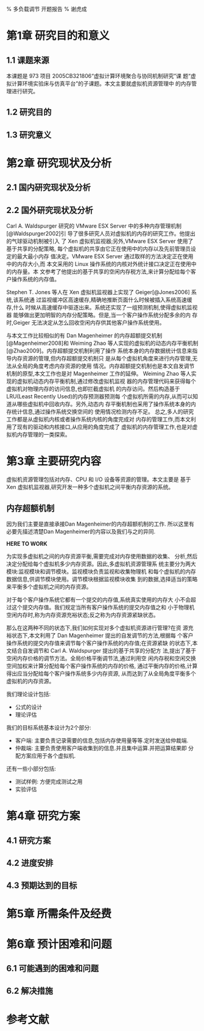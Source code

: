 % 多负载调节 开题报告
% 谢虎成

第1章 研究目的和意义
==================

1.1 课题来源
----------

本课题是 973 项目 2005CB321806“虚拟计算环境聚合与协同机制研究”课
题“虚拟计算环境实验床与仿真平台”的子课题。本文主要就虚拟机资源管理中
的内存管理进行研究。

1.2 研究目的
-----------

1.3 研究意义
-----------

第2章 研究现状及分析
=================

2.1 国内研究现状及分析
--------------------

2.2 国外研究现状及分析
--------------------

Carl A. Waldspurger 研究的 VMware ESX Server 中的多种内存管理机制[@Waldspurger2002]引
导了很多研究人员对虚拟机的内存的研究工作。他提出的气球驱动机制被引入
了 Xen 虚拟机监视器;另外,VMware ESX Server 使用了基于共享的分配策略,
每个虚拟机的共享由它正在使用中的内存以及先前管理员设定的最大最小内存
值决定。VMware ESX Server 通过取样的方法决定正在使用中的内存大小,而
本文采用的 Linux 操作系统的内核对外统计接口决定正在使用中的内存量。本
文参考了他提出的基于共享的空闲内存税方法,来计算分配给每个客户操作系统的内存值。

Stephen T. Jones 等人在 Xen 虚拟机监视器上实现了 Geiger[@Jones2006] 系统,该系统通
过监视缓冲区高速缓存,精确地推断页面什么时候被插入系统高速缓存,什么
时候从高速缓存中驱逐出来。系统还实现了一组预测机制,使得虚拟机监视器
能够做出更加明智的内存分配策略。但是,当一个客户操作系统分配多余的内
存时,Geiger 无法决定从怎么回收空闲内存供其他客户操作系统使用。

与本文工作比较相似的有 Dan Magenheimer 的内存超额提交机制[@Magenheimer2008]和 Weiming
Zhao 等人实现的虚拟机的动态内存平衡机制[@Zhao2009]。内存超额提交机制利用了操作
系统本身的内存数据统计信息来指导内存资源的管理,但内存超额提交机制只
是从每个虚拟机角度来进行内存管理,无法从全局的角度考虑内存资源的使用
情况。内存超额提交机制也是本文自发调节机制的原型,本文工作也是对
Magenheimer 工作的延伸。
Weiming Zhao 等人实现的虚拟机动态内存平衡机制,通过修改虚拟机监视
器的内存管理代码来获得每个虚拟机对物理内存的访问信息,也即拦截虚拟机
的内存访问。然后构造基于 LRU(Least Recently Used)的内存预测器预测每
个虚拟机所需的内存,从而可以知道从哪些虚拟机中回收内存。另外,动态内
存平衡机制也采用了操作系统本身的内存统计信息,通过操作系统交换空间的
使用情况检测内存不足。
总之,多人的研究工作都是从虚拟机内核或者操作系统内核的角度完成对
内存的管理工作,而本文利用了现有的驱动和内核接口,从应用的角度完成了
虚拟机的内存管理工作,也是对虚拟机内存管理的一类探索。

第3章 主要研究内容
================

虚拟机资源管理包括对内存、CPU 和 I/O 设备等资源的管理。本文主要是
基于 Xen 虚拟机监视器,研究开发一种多个虚拟机之间平衡内存资源的系统。

内存超额机制
-----------

因为我们主要是直接承接Dan Magenheimer的内存超额机制的工作.
所以这里有必要先描述清楚Dan Magenheimer的内容以及我们与之的异同.

**HERE TO WORK**

为实现多虚拟机之间的内存资源平衡,需要完成对内存使用数据的收集、
分析,然后决定分配给每个虚拟机多少内存资源。因此,多虚拟机资源管理系
统主要分为两大模块:监视模块和调节模块。监视模块负责监视和收集物理机
和每个虚拟机的内存数据信息,供调节模块使用。调节模块根据监视模块收集
到的数据,选择适当的策略来平衡多个虚拟机之间的内存资源。

对于每个客户操作系统它都有一个提交的内存值,系统真实使用的内存大
小不会超过这个提交内存值。我们规定当所有客户操作系统的提交内存值之和
小于物理机空闲内存时,称为内存资源充裕状态;反之称为内存资源紧缺状态。

那么在这两种不同的状态下,我们如何实现对多个虚拟机资源进行管理?在资
源充裕状态下,本文利用了 Dan Magenheimer 提出的自发调节的方法,根据每
个客户操作系统的提交内存值来调节每个客户操作系统的内存值;在资源紧缺
的状态下,本文结合自发调节和 Carl A. Waldspurger 提出的基于共享的分配方
法,提出了基于空闲内存价格的调节方法。全局价格平衡调节法,通过利用空
闲内存税和空闲交换空间加权来计算分配给每个客户操作系统的内存的价格,
通过平衡内存的价格,计算得出应当分配给每个客户操作系统多少内存资源,
从而达到了从全局角度平衡多个虚拟机的内存资源。


我们理论设计包括:

* 公式的设计
* 理论评估

我们的目标系统基本设计为2个部分:

* 客户端: 主要负责记录需要的信息,包括内存使用量等等.定时发送给仲裁端.
* 仲裁端: 主要负责使用客户端收集到的信息.并且集中运算.并把运算结果即
  分配方案应用于各个虚拟机.

还有一些小部分包括:

* 测试样例: 方便完成测试之用
* 实验评估


第4章 研究方案
============

4.1 研究方案
-----------

4.2 进度安排
-----------

4.3 预期达到的目标
----------------

第5章 所需条件及经费
==================

第6章 预计困难和问题
==================

6.1 可能遇到的困难和问题
---------------------

6.2 解决措施
-----------

参考文献
=======

